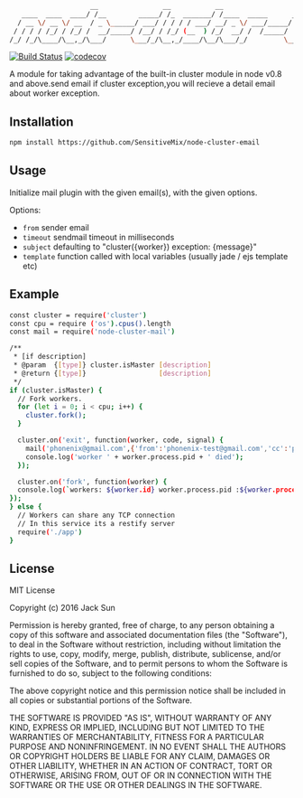 ```bash
                    __                __           __                                       _ __
   ____  ____  ____/ /__        _____/ /_  _______/ /____  _____      ___  ____ ___  ____ _(_) /
  / __ \/ __ \/ __  / _ \______/ ___/ / / / / ___/ __/ _ \/ ___/_____/ _ \/ __ `__ \/ __ `/ / /
 / / / / /_/ / /_/ /  __/_____/ /__/ / /_/ (__  ) /_/  __/ /  /_____/  __/ / / / / / /_/ / / /
/_/ /_/\____/\__,_/\___/      \___/_/\__,_/____/\__/\___/_/         \___/_/ /_/ /_/\__,_/_/_/

```
[![Build Status](https://travis-ci.org/SensitiveMix/node-cluster-email.svg?branch=master)](https://travis-ci.org/SensitiveMix/node-cluster-email)
[![codecov](https://codecov.io/gh/sunNode/node-cluster-email/branch/master/graph/badge.svg)](https://codecov.io/gh/SensitiveMix/node-cluster-email)


A module for taking advantage of the built-in cluster module in node v0.8 and above.send email if cluster exception,you will recieve a detail email about worker exception.

## Installation
```bash
npm install https://github.com/SensitiveMix/node-cluster-email
```


## Usage
Initialize mail plugin with the given email(s), with the given options.

 Options:

  - `from` sender email
  - `timeout` sendmail timeout in milliseconds
  - `subject` defaulting to "cluster({worker}) exception: {message}"
  - `template` function called with local variables (usually jade / ejs template etc)

## Example

```bash
const cluster = require('cluster')
const cpu = require ('os').cpus().length
const mail = require('node-cluster-mail')

/**
 * [if description]
 * @param  {[type]} cluster.isMaster [description]
 * @return {[type]}                  [description]
 */
if (cluster.isMaster) {
  // Fork workers.
  for (let i = 0; i < cpu; i++) {
    cluster.fork();
  }

  cluster.on('exit', function(worker, code, signal) {
    mail('phonenix@gmail.com',{'from':'phonenix-test@gmail.com','cc':'phonenix-test2@gmail.com'})
    console.log('worker ' + worker.process.pid + ' died');
  });

  cluster.on('fork', function(worker) {
  console.log(`workers: ${worker.id} worker.process.pid :${worker.process.pid}`)
});
} else {
  // Workers can share any TCP connection
  // In this service its a restify server
  require('./app')
}
```
   



## License 

MIT License

Copyright (c) 2016 Jack Sun

Permission is hereby granted, free of charge, to any person obtaining a copy
of this software and associated documentation files (the "Software"), to deal
in the Software without restriction, including without limitation the rights
to use, copy, modify, merge, publish, distribute, sublicense, and/or sell
copies of the Software, and to permit persons to whom the Software is
furnished to do so, subject to the following conditions:

The above copyright notice and this permission notice shall be included in all
copies or substantial portions of the Software.

THE SOFTWARE IS PROVIDED "AS IS", WITHOUT WARRANTY OF ANY KIND, EXPRESS OR
IMPLIED, INCLUDING BUT NOT LIMITED TO THE WARRANTIES OF MERCHANTABILITY,
FITNESS FOR A PARTICULAR PURPOSE AND NONINFRINGEMENT. IN NO EVENT SHALL THE
AUTHORS OR COPYRIGHT HOLDERS BE LIABLE FOR ANY CLAIM, DAMAGES OR OTHER
LIABILITY, WHETHER IN AN ACTION OF CONTRACT, TORT OR OTHERWISE, ARISING FROM,
OUT OF OR IN CONNECTION WITH THE SOFTWARE OR THE USE OR OTHER DEALINGS IN THE
SOFTWARE.


